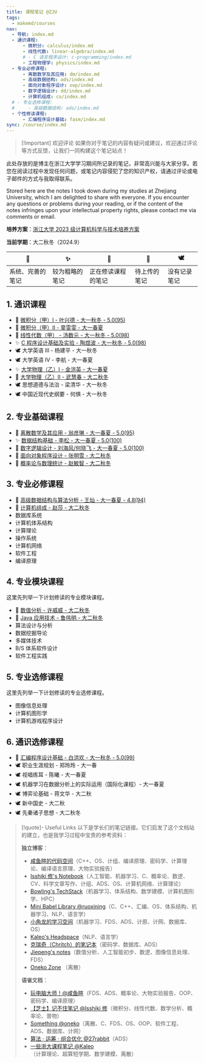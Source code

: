 ```yaml
---
title: 课程笔记 @ZJU
tags:
  - makemd/courses
nav:
  - 导航: index.md
  - 通识课程:
      - 微积分: calculus/index.md
      - 线性代数: linear-algebra/index.md
      # - C 语言程序设计: c-programming/index.md
      - 工程物理学: physics/index.md
  - 专业必修课程:
      - 离散数学及其应用: dm/index.md
      - 高级数据结构: ads/index.md
      - 面向对象程序设计: oop/index.md
      - 数字逻辑设计: dd/index.md
      - 计算机组成: co/index.md
  # - 专业选修课程:
  #     - 高级数据结构: ads/index.md
  - 个性修读课程:
      - 汇编程序设计基础: fasm/index.md
sync: /course/index.md
---
```


> [!important] 欢迎评论
> 如果你对于笔记的内容有疑问或建议，欢迎通过评论等方式反馈，让我们一同构建这个笔记站点！

此处存放的是博主在浙江大学学习期间所记录的笔记，非常高兴能与大家分享。若您在阅读过程中发现任何问题，或笔记内容侵犯了您的知识产权，请通过评论或电子邮件的方式与我取得联系。

Stored here are the notes I took down during my studies at Zhejiang University, which I am delighted to share with everyone. If you encounter any questions or problems during your reading, or if the content of the notes infringes upon your intellectual property rights, please contact me via comments or email.

**培养方案**：[浙江大学 2023 级计算机科学与技术培养方案](https://pan.memset0.cn/Share/2024/02/12/%E6%B5%99%E6%B1%9F%E5%A4%A7%E5%AD%A62023%E7%BA%A7%E8%AE%A1%E7%AE%97%E6%9C%BA%E7%A7%91%E5%AD%A6%E4%B8%8E%E6%8A%80%E6%9C%AF%E4%B8%93%E4%B8%9A%E5%9F%B9%E5%85%BB%E6%96%B9%E6%A1%88.pdf)

**当前学期**：大二秋冬（2024.9）

| 🔮               | ✨             | 🎯                 | 🚧           | 🕊️           |
| ---------------- | -------------- | ------------------ | ------------ | ------------ |
| 系统、完善的笔记 | 较为粗略的笔记 | 正在修读课程的笔记 | 待上传的笔记 | 没有记录笔记 |

## 1. 通识课程

- 🔮 [微积分（甲）Ⅰ - 叶兴德 - 大一秋冬 - 5.0(95)](./calculus/)
- 🔮 [微积分（甲）Ⅱ - 童雯雯 - 大一春夏](./calculus/)
- 🔮 [线性代数（甲） - 汤数元 - 大一秋冬 - 5.0(98)](./linear-algebra/)
- ✨ [C 程序设计基础及实验 - 陶煜波 - 大一秋冬 - 5.0(98)](./c-programming/)
- 🕊️ 大学英语 Ⅲ - 杨建平 - 大一秋冬
- 🕊️ 大学英语 Ⅳ - 李航 - 大一春夏
- ✨ [大学物理（乙）Ⅰ - 金洪英 - 大一春夏](/course/physics/)
- 🔮 [大学物理（乙）Ⅱ - 武慧春 - 大二秋冬](/course/physics/)
- 🕊️ 思想道德与法治 - 梁清华 - 大一秋冬
- 🕊️ 中国近现代史纲要 - 何惧 - 大一秋冬

## 2. 专业基础课程

- 🔮 [离散数学及其应用 - 翁彦琳 - 大一春夏 - 5.0(95)](/course/dm/)
- ✨ [数据结构基础 - 李松 - 大一春夏 - 5.0(100)](/course/fds/)
- 🔮 [数字逻辑设计 - 刘海风/何晓飞 - 大一春夏 - 5.0(100)](/course/dd/)
- 🎯 [面向对象程序设计 - 张明雪 - 大二秋冬](/course/oop/)
- 🎯 [概率论与数理统计 - 赵敏智 - 大二秋冬](/course/ptms/)

## 3. 专业必修课程

- 🔮 [高级数据结构与算法分析 - 王灿 - 大一春夏 - 4.8(94)](/course/ads/)
- 🎯 [计算机组成 - 赵莎 - 大二秋冬](/course/co/)
- 数据库系统
- 计算机体系结构
- 计算理论
- 操作系统
- 计算机网络
- 软件工程
- 编译原理

## 4. 专业模块课程

这里先列举一下计划修读的专业模块课程。

- 🎯 [数值分析 - 许威威 - 大二秋冬](/course/na/)
- 🎯 [Java 应用技术 - 鲁伟明 - 大二秋冬](/course/java/)
- 算法设计与分析
- 数据挖掘导论
- 多媒体技术
- B/S 体系软件设计
- 软件工程实践

## 5. 专业选修课程

这里先列举一下计划修读的专业选修课程。

- 图像信息处理
- 计算机图形学
- 计算机游戏程序设计

## 6. 通识选修课程

- 🔮 [汇编程序设计基础 - 白洪欢 - 大一秋冬 - 5.0(99)](./fasm/)
- 🕊️ 职业生涯规划 - 郑玲玲 - 大一春
- 🕊️ 视唱练耳 - 陈曦 - 大一春夏
- 🕊️ 机器学习在数据分析上的实际运用（国际化课程）- 大一春夏
- 🕊️ 博弈论基础 - 蒋文华 - 大二秋
- 🕊️ 新中国史 - 大二秋
- 🕊️ 先秦诸子思想 - 大二秋冬
    <br>

> [!quote]- Useful Links
> 以下是学长们的笔记链接。它们启发了这个文档站的建立，也是我学习过程中宝贵的参考资料：
>
> **独立博客**：
>
> -   [咸鱼暄的代码空间](https://xuan-insr.github.io/)（C++、OS、计组、编译原理、密码学、计算理论、编译语言原理、大物实验报告）
> -   [Isshiki 修's Notebook](https://note.isshikih.top/)（人工智能、机器学习、C、概率论、数逻、CV、科学文章写作、计组、ADS、OS、计算机网络、计算理论）
> -   [Bowling's TechStack](https://note.bowling233.top/)（机器学习、体系结构、数学建模、计算机图形学、HPC）
> -   [Mini Babel Library @ruoxining](https://ruoxining.github.io/OBvault/)（C、C++、汇编、OS、体系结构、机器学习、NLP、语言学）
> -   [小角龙的学习空间](https://zhang-each.github.io/My-CS-Notebook/)（机器学习、FDS、ADS、计原、计网、数据库、OS）
> -   [Kaleo's Headspace](https://kaleo996.github.io/)（NLP、语言学）
> -   [克瑞奇（Chritch）的笔记本](https://notes.zerokei.top/course/)（密码学、数据库、ADS）
> -   [Jiepeng's notes](https://note.jiepeng.tech/CS/)（数值分析、人工智能初步、数逻、图像信息处理、FDS）
> -   [Oneko Zone](https://oneko.zone/) （离散）
>
> **语雀文档**：
>
> -   [玩电脑大师！@咸鱼暄](https://www.yuque.com/xianyuxuan/coding/)（FDS、ADS、概率论、大物实验报告、OOP、密码学、编译原理）
> -   [【芝士】记不住笔记 @Isshiki 修](https://www.yuque.com/isshikixiu/notes)（微积分、线性代数、数学分析、概率论、普物）
> -   [Something @oneko](https://www.yuque.com/oneko/something/)（离散、C、FDS、OS、OOP、软件工程、ADS、数据库、计网）
> -   [算法 · 运筹 · 组合优化 @27rabbit](https://www.yuque.com/27rabbit/gi2sf3/)（ADS）
> -   [一些浙大课程笔记 @Kaleo](https://www.yuque.com/linguisty/zju_courses/)（计算理论、超算短学期、数学建模、离散）

